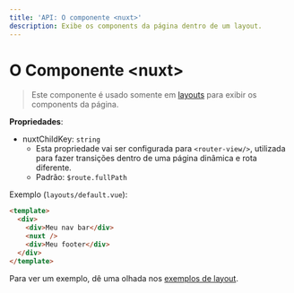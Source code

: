 ```yaml
---
title: 'API: O componente <nuxt>'
description: Exibe os components da página dentro de um layout.
---
```


# O Componente &lt;nuxt&gt;

> Este componente é usado somente em [layouts](/guide/views#layouts) para exibir os components da página.

**Propriedades**:

- nuxtChildKey: `string`
  - Esta propriedade vai ser configurada para `<router-view/>`, utilizada para fazer transições dentro de uma página dinâmica e rota diferente.
  - Padrão: `$route.fullPath`

Exemplo (`layouts/default.vue`):

```html
<template>
  <div>
    <div>Meu nav bar</div>
    <nuxt />
    <div>Meu footer</div>
  </div>
</template>
```

Para ver um exemplo, dê uma olhada nos [exemplos de layout](/examples/layouts).
